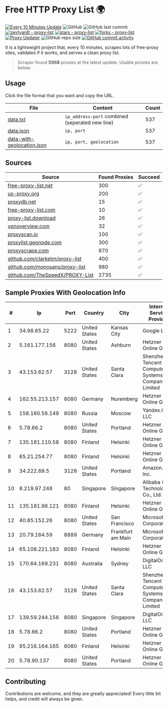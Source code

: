 
# Free HTTP Proxy List 🌍

[![Every 10 Minutes Update](https://github.com/mertguvencli/http-proxy-list/actions/workflows/main.yml/badge.svg?branch=main)](https://github.com/mertguvencli/http-proxy-list/actions/workflows/main.yml)
![GitHub](https://img.shields.io/github/license/mertguvencli/http-proxy-list)
![GitHub last commit](https://img.shields.io/github/last-commit/mertguvencli/http-proxy-list)
[![zevtyardt - proxy-list](https://img.shields.io/static/v1?label=zevtyardt&message=proxy-list&color=blue&logo=github)](https://github.com/zevtyardt/proxy-list "Go to GitHub repo")
[![stars - proxy-list](https://img.shields.io/github/stars/zevtyardt/proxy-list?style=social)](https://github.com/zevtyardt/proxy-list)
[![forks - proxy-list](https://img.shields.io/github/forks/zevtyardt/proxy-list?style=social)](https://github.com/zevtyardt/proxy-list)
[![Proxy Updater](https://github.com/zevtyardt/proxy-list/workflows/Proxy%20Updater/badge.svg)](https://github.com/zevtyardt/proxy-list/actions?query=workflow:"Proxy+Updater")
![GitHub repo size](https://img.shields.io/github/repo-size/zevtyardt/proxy-list)
[![GitHub commit activity](https://img.shields.io/github/commit-activity/m/zevtyardt/proxy-list?logo=commits)](https://github.com/zevtyardt/proxy-list/commits/main)

It is a lightweight project that, every 10 minutes, scrapes lots of free-proxy sites, validates if it works, and serves a clean proxy list.

> Scraper found **5968** proxies at the latest update. Usable proxies are below.

## Usage

Click the file format that you want and copy the URL.

|File|Content|Count|
|----|-------|-----|
|[data.txt](https://raw.githubusercontent.com/mertguvencli/http-proxy-list/main/proxy-list/data.txt)|`ip_address:port` combined (seperated new line)|537|
|[data.json](https://raw.githubusercontent.com/mertguvencli/http-proxy-list/main/proxy-list/data.json)|`ip, port`|537|
|[data-with-geolocation.json](https://raw.githubusercontent.com/mertguvencli/http-proxy-list/main/proxy-list/data-with-geolocation.json)|`ip, port, geolocation`|537|

## Sources

|Source|Found Proxies|Succeed|
|------|-------------|-------|
|[free-proxy-list.net](https://free-proxy-list.net)|300|✅|
|[us-proxy.org](https://www.us-proxy.org)|200|✅|
|[proxydb.net](http://proxydb.net)|15|✅|
|[free-proxy-list.com](https://free-proxy-list.com/?page=&port=&type%5B%5D=http&type%5B%5D=https&up_time=0&search=Search)|10|✅|
|[proxy-list.download](https://www.proxy-list.download/HTTP)|26|✅|
|[vpnoverview.com](https://vpnoverview.com/privacy/anonymous-browsing/free-proxy-servers)|32|✅|
|[proxyscan.io](https://www.proxyscan.io)|100|✅|
|[proxylist.geonode.com](https://proxylist.geonode.com/api/proxy-list?limit=300&page=1&sort_by=lastChecked&sort_type=desc&protocols=http,https)|300|✅|
|[proxyscrape.com](https://api.proxyscrape.com/v2/?request=displayproxies&protocol=http&timeout=10000&country=all&ssl=all&anonymity=all)|870|✅|
|[github.com/clarketm/proxy-list](https://raw.githubusercontent.com/clarketm/proxy-list/master/proxy-list-raw.txt)|400|✅|
|[github.com/monosans/proxy-list](https://raw.githubusercontent.com/monosans/proxy-list/main/proxies/http.txt)|980|✅|
|[github.com/TheSpeedX/PROXY-List](https://raw.githubusercontent.com/TheSpeedX/PROXY-List/master/http.txt)|2735|✅|


## Sample Proxies With Geolocation Info

|#|Ip|Port|Country|City|Internet Service Provider|
|-|--|----|-------|----|-------------------------|
|1|34.98.65.22|5222|United States|Kansas City|Google LLC|
|2|5.161.177.156|8080|United States|Ashburn|Hetzner Online GmbH|
|3|43.153.62.57|3128|United States|Santa Clara|Shenzhen Tencent Computer Systems Company Limited|
|4|162.55.213.157|8080|Germany|Nuremberg|Hetzner Online GmbH|
|5|158.160.56.149|8080|Russia|Moscow|Yandex.Cloud LLC|
|6|5.78.66.2|8080|United States|Portland|Hetzner Online GmbH|
|7|135.181.110.58|8080|Finland|Helsinki|Hetzner Online GmbH|
|8|65.21.254.77|8080|Finland|Helsinki|Hetzner Online GmbH|
|9|34.222.69.5|3128|United States|Portland|Amazon.com, Inc.|
|10|8.219.97.248|80|Singapore|Singapore|Alibaba (US) Technology Co., Ltd.|
|11|135.181.96.121|8080|Finland|Helsinki|Hetzner Online GmbH|
|12|40.85.152.26|8080|United States|San Francisco|Microsoft Corporation|
|13|20.79.164.59|8889|Germany|Frankfurt am Main|Microsoft Corporation|
|14|65.108.221.163|8080|Finland|Helsinki|Hetzner Online GmbH|
|15|170.64.169.231|8080|Australia|Sydney|DigitalOcean, LLC|
|16|43.153.62.57|3128|United States|Santa Clara|Shenzhen Tencent Computer Systems Company Limited|
|17|139.59.244.156|8080|Singapore|Singapore|DigitalOcean, LLC|
|18|5.78.66.2|8080|United States|Portland|Hetzner Online GmbH|
|19|95.216.164.165|8080|Finland|Helsinki|Hetzner Online GmbH|
|20|5.78.90.137|8080|United States|Portland|Hetzner Online GmbH|



## Contributing

Contributions are welcome, and they are greatly appreciated! Every
little bit helps, and credit will always be given.

